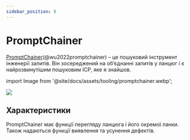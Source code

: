 ```yaml
---
sidebar_position: 8
---
```


# PromptChainer

[PromptChainer](https://arxiv.org/pdf/2203.06566.pdf)(@wu2022promptchainer) – це пошуковий інструмент інженерії запитів. Він зосереджений на об’єднанні запитів у ланцюг і є найрозвинутішим пошуковим ІСР, яке я знайшов.


import Image from '@site/docs/assets/tooling/promptchainer.webp';

<div style={{textAlign: 'center'}}>
  <img src={Image} style={{width: "750px"}}/>
</div>

## Характеристики

PromptChainer має функції перегляду ланцюга і його окремої ланки. Також надаються функції виявлення та усунення дефектів.